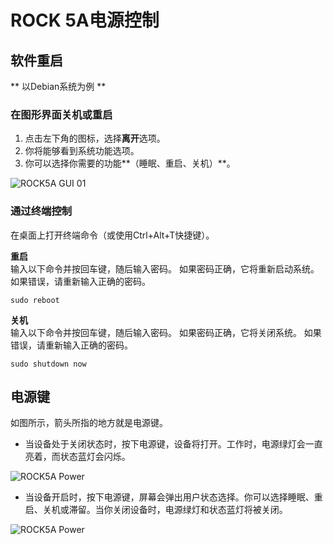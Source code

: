 ﻿---
sidebar_label: '电源控制'
sidebar_position: 18
---

# ROCK 5A电源控制

## 软件重启

** 以Debian系统为例 **

### 在图形界面关机或重启

1. 点击左下角的图标，选择**离开**选项。 
2. 你将能够看到系统功能选项。
3. 你可以选择你需要的功能**（睡眠、重启、关机）**。

![ROCK5A GUI 01](/img/rock5a/rock5a-GUI-leave.webp)

### 通过终端控制

在桌面上打开终端命令（或使用Ctrl+Alt+T快捷键）。

**重启**  
输入以下命令并按回车键，随后输入密码。
如果密码正确，它将重新启动系统。
如果错误，请重新输入正确的密码。
```
sudo reboot
```

**关机**  
输入以下命令并按回车键，随后输入密码。
如果密码正确，它将关闭系统。
如果错误，请重新输入正确的密码。
```
sudo shutdown now
```

## 电源键

如图所示，箭头所指的地方就是电源键。

- 当设备处于关闭状态时，按下电源键，设备将打开。工作时，电源绿灯会一直亮着，而状态蓝灯会闪烁。

![ROCK5A Power](/img/rock5a/rock5a-power.webp)

- 当设备开启时，按下电源键，屏幕会弹出用户状态选择。你可以选择睡眠、重启、关机或滞留。当你关闭设备时，电源绿灯和状态蓝灯将被关闭。

![ROCK5A Power](/img/rock5a/rock5a-power-status.webp)


